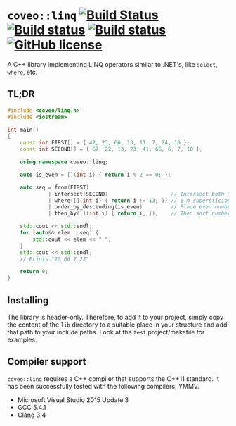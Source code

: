 # `coveo::linq` [![Build Status](https://travis-ci.com/clechasseur/linq.svg?branch=master)](https://travis-ci.com/clechasseur/linq) [![Build status](https://ci.appveyor.com/api/projects/status/c1448sbkqpi42ufe/branch/master?svg=true)](https://ci.appveyor.com/project/clechasseur/linq-8y8vt/branch/master) [![Build status](https://ci.appveyor.com/api/projects/status/adaf1e105mcqqmpw/branch/master?svg=true)](https://ci.appveyor.com/project/clechasseur/linq/branch/master) [![GitHub license](https://img.shields.io/badge/license-Apache%202-blue.svg)](https://raw.githubusercontent.com/coveo/linq/master/LICENSE)
A C++ library implementing LINQ operators similar to .NET's, like `select`, `where`, etc.

## TL;DR
```c++
#include <coveo/linq.h>
#include <iostream>

int main()
{
    const int FIRST[] = { 42, 23, 66, 13, 11, 7, 24, 10 };
    const int SECOND[] = { 67, 22, 13, 23, 41, 66, 6, 7, 10 };

    using namespace coveo::linq;

    auto is_even = [](int i) { return i % 2 == 0; };

    auto seq = from(FIRST)
             | intersect(SECOND)                    // Intersect both arrays
             | where([](int i) { return i != 13; }) // I'm supersticious, remove 13
             | order_by_descending(is_even)         // Place even numbers first
             | then_by([](int i) { return i; });    // Then sort numbers ascending

    std::cout << std::endl;
    for (auto&& elem : seq) {
        std::cout << elem << " ";
    }
    std::cout << std::endl;
    // Prints "10 66 7 23"

    return 0;
}
```

## Installing
The library is header-only. Therefore, to add it to your project, simply copy the content of the `lib` directory to a suitable place in your structure and add that path to your include paths. Look at the `test` project/makefile for examples.

## Compiler support
`coveo::linq` requires a C++ compiler that supports the C++11 standard. It has been successfully tested with the following compilers; YMMV.

* Microsoft Visual Studio 2015 Update 3
* GCC 5.4.1
* Clang 3.4
